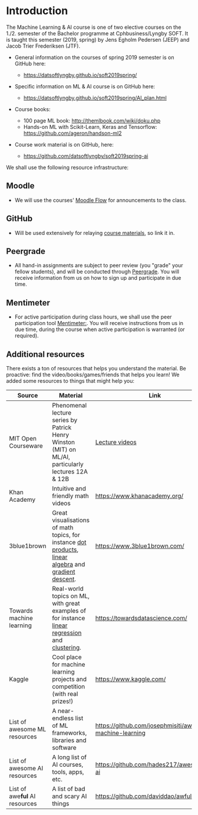 # Introduction

The Machine Learning & AI course is one of two elective courses on the 1./2.
semester of the Bachelor programme at Cphbusiness/Lyngby SOFT. It is taught
this semester (2019, spring) by Jens Egholm Pedersen (JEEP) and Jacob Trier
Frederiksen (JTF).

* General information on the courses of spring 2019 semester is on GitHub here:
  * https://datsoftlyngby.github.io/soft2019spring/

* Specific information on ML & AI course is on GitHub here:
  * https://datsoftlyngby.github.io/soft2019spring/AI_plan.html

* Course books: 
  * 100 page ML book: http://themlbook.com/wiki/doku.php
  * Hands-on ML with Scikit-Learn, Keras and Tensorflow: https://github.com/ageron/handson-ml2

* Course work material is on GitHub, here:
  * https://github.com/datsoftlyngby/soft2019spring-ai

We shall use the following resource infrastructure:

## Moodle
  * We will use the courses' [Moodle Flow](https://cphbusiness.mrooms.net/course/view.php?id=3151) for announcements to the class.

## GitHub
  * Will be used extensively for relaying [course materials](https://github.com/datsoftlyngby/soft2019spring-ai), so link it in.

## Peergrade
  * All hand-in assignments are subject to peer review (you "grade" your fellow students), and will be conducted through [Peergrade](https://www.peergrade.io/join). You will receive information from us on how to sign up and participate in due time. 

## Mentimeter
  * For active participation during class hours, we shall use the peer participation tool [Mentimeter:]( https://www.menti.com). You will receive instructions from us in due time, during the course when active participation is warranted (or required).

## Additional resources
There exists a ton of resources that helps you understand the material. 
Be proactive: find the video/books/games/friends that helps you learn! 
We added some resources to things that might help you:

| Source | Material | Link |
| --- | --- | --- |
| MIT Open Courseware | Phenomenal lecture series by Patrick Henry Winston (MIT) on ML/AI, particularly lectures 12A & 12B | [Lecture videos](https://ocw.mit.edu/courses/electrical-engineering-and-computer-science/6-034-artificial-intelligence-fall-2010/lecture-videos/) |
| Khan Academy | Intuitive and friendly math videos  |  https://www.khanacademy.org/ |
| 3blue1brown | Great visualisations of math topics, for instance [dot products](https://www.youtube.com/watch?v=LyGKycYT2v0), [linear algebra](https://www.youtube.com/watch?v=fNk_zzaMoSs&list=PLZHQObOWTQDPD3MizzM2xVFitgF8hE_ab) and [gradient descent](https://www.youtube.com/watch?v=IHZwWFHWa-w&feature=youtu.be). |https://www.3blue1brown.com/ | https://www.khanacademy.org/|
| Towards machine learning | Real-world topics on ML, with great examples of for instance [linear regression](https://towardsdatascience.com/introduction-to-machine-learning-algorithms-linear-regression-14c4e325882a) and [clustering](https://towardsdatascience.com/clustering-unsupervised-machine-learning-8ebe089a1673). |https://towardsdatascience.com/|
| Kaggle | Cool place for machine learning projects and competition (with real prizes!) | https://www.kaggle.com/|
| List of awesome ML resources | A near-endless list of ML frameworks, libraries and software | https://github.com/josephmisiti/awesome-machine-learning|
| List of awesome AI resources | A long list of AI courses, tools, apps, etc. | https://github.com/hades217/awesome-ai  
| List of awe**ful** AI resources | A list of bad and scary AI things | https://github.com/daviddao/awful-ai |
